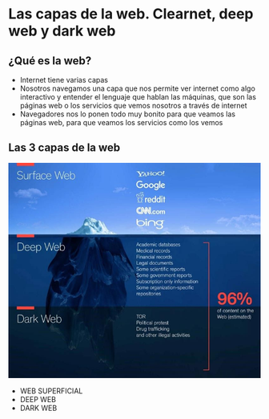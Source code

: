 # Las capas de la web. Clearnet, deep web y dark web

## ¿Qué es la web?

- Internet tiene varias capas
- Nosotros navegamos una capa que nos permite ver internet  como algo interactivo y entender el lenguaje que hablan las máquinas, que son las páginas web o los servicios que vemos nosotros a través de internet
- Navegadores nos lo ponen todo muy bonito para que veamos las páginas web, para que veamos los servicios como los vemos

## Las 3 capas de la web

![](img/2022-11-06-23-09-10.png)

- WEB SUPERFICIAL
- DEEP WEB
- DARK WEB



